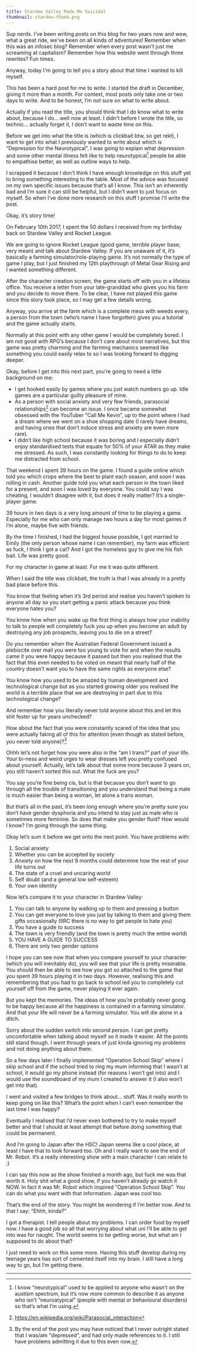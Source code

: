 ```yaml
---
title: Stardew Valley Made Me Suicidal
thumbnail: stardew-thumb.png
---
```


Sup nerds. I've been writing posts on this blog for two years now and wow, what a great ride, we've been on all kinds of adventures! Remember when this was an infosec blog? Remember when every post wasn't just me screaming at capitalism? Remember how this website went through three rewrites? Fun times.

Anyway, today I'm going to tell you a story about that time I wanted to kill myself.

This has been a hard post for me to write. I started the draft in December, giving it more than a month. For context, most posts only take one or two days to write. And to be honest, I’m not sure on what to write about.

Actually if you read the title, you should think that I do know what to write about, because I do… well now at least. I didn’t before I wrote the title, so technic… actually forget it, I don’t want to waste time on this.

Before we get into what the title is (which is clickbait btw, so get rekt), I want to get into what I previously wanted to write about which is “Depression for the Neurotypical”. I was going to explain what depression and some other mental illness felt like to help neurotypical[^1] people be able to empathise better, as well as outline ways to help.

I scrapped it because I don’t think I have enough knowledge on this stuff yet to bring something interesting to the table. Most of the advice was focused on my own specific issues because that’s all I know. This isn’t an inherently bad and I’m sure it can still be helpful, but I didn’t want to just focus on myself. So when I’ve done more research on this stuff I promise I’ll write the post.

Okay, it’s story time!

On February 10th 2017, I spent the 50 dollars I received from my birthday back on Stardew Valley and Rocket League.

We are going to ignore Rocket League (good game, terrible player base; very mean) and talk about Stardew Valley. If you are unaware of it, it’s basically a farming simulator/role-playing game. It’s not normally the type of game I play, but I just finished my 12th playthrough of Metal Gear Rising and I wanted something different.

After the character creation screen, the game starts off with you in a lifeless office. You receive a letter from your late-granddad who gives you his farm and you decide to move there. To be clear, I have not played this game since this story took place, so I may get a few details wrong.

Anyway, you arrive at the farm which is a complete mess with weeds every, a person from the town (who’s name I have forgotten) gives you a tutorial and the game actually starts.

Normally at this point with any other game I would be completely bored. I am not good with RPG’s because I don’t care about most narratives, but this game was pretty charming and the farming mechanics seemed like something you could easily relax to so I was looking forward to digging deeper.

Okay, before I get into this next part, you’re going to need a little background on me:

* I get hooked easily by games where you just watch numbers go up. Idle games are a particular guilty pleasure of mine.
* As a person with social anxiety and very few friends, parasocial relationships[^2] can become an issue. I once became somewhat obsessed with the YouTuber “Call Me Kevin”, up to the point where I had a dream where we went on a shoe shopping date (I rarely have dreams, and having ones that don’t induce stress and anxiety are even more rare).
* I didn’t like high school because it was boring and I especially didn’t enjoy standardised tests that equate for 50% of your ATAR as they make me stressed. As such, I was constantly looking for things to do to keep me distracted from school.

That weekend I spent 39 hours on the game. I found a guide online which told you which crops where the best to plant each season, and soon I was rolling in cash. Another guide told you what each person in the town liked for a present, and soon I was loved by everyone. You could say I was cheating, I wouldn’t disagree with it, but does it really matter? It’s a single-player game.

39 hours in two days is a very long amount of time to be playing a game. Especially for me who can only manage two hours a day for most games if I’m alone, maybe five with friends.

By the time I finished, I had the biggest house possible, I got married to Emily (the only person whose name I can remember), my farm was efficient as fuck, I think I got a cat? And I got the homeless guy to give me his fish bait. Life was pretty good.

For my character in game at least. For me it was quite different.

When I said the title was clickbait, the truth is that I was already in a pretty bad place before this.

You know that feeling when it’s 3rd period and realise you haven’t spoken to anyone all day so you start getting a panic attack because you think everyone hates you?

You know how when you wake up the first thing is always how your inability to talk to people will completely fuck you up when you become an adult by destroying any job prospects, leaving you to die on a street?

Do you remember when the Australian Federal Government issued a plebiscite over mail you were too young to vote for and when the results came it you were happy because it passed but then you realised that the fact that this even needed to be voted on meant that nearly half of the country doesn’t want you to have the same rights as everyone else?

You know how you used to be amazed by human development and technological change but as you started growing older you realised the world is a terrible place that we are destroying in part due to this technological change?

And remember how you literally never told anyone about this and let this shit fester up for years unchecked?

How about the fact that you were constantly scared of the idea that you were actually faking all of this for attention (even though as stated before, you never told anyone)?[^3]

Ohhh let’s not forget how you were also in the “am I trans?” part of your life. Your bi-ness and weird urges to wear dresses left you pretty confused about yourself. Actually, let’s talk about that some more because 3 years on, you still haven’t sorted this out. What the fuck are you?

You say you’re fine being cis, but is that because you don’t want to go through all the trouble of transitioning and you understand that being a male is much easier than being a woman, let alone a trans woman.

But that’s all in the past, it’s been long enough where you’re pretty sure you don’t have gender dysphoria and you intend to stay just as male who is sometimes more feminine. So does that make you gender fluid? How would I know? I’m going through the same thing.

Okay let’s sum it before we get onto the next point. You have problems with:

1. Social anxiety
2. Whether you can be accepted by society
3. Anxiety on how the next 9 months could determine how the rest of your life turns out
4. The state of a cruel and uncaring world
5. Self doubt (and a general low self-esteem)
6. Your own identity

Now let’s compare it to your character in Stardew Valley:

1. You can talk to anyone by walking up to them and pressing a button
2. You can get everyone to love you just by talking to them and giving them gifts occasionally (IIRC there is no way to get people to hate you)
3. You have a guide to success
4. The town is very friendly (and the town is pretty much the entire world)
5. YOU HAVE A GUIDE TO SUCCESS
6. There are only two gender options

I hope you can see now that when you compare yourself to your character (which you will inevitably do), you will see that your life is pretty miserable.  You should then be able to see how you got so attached to the game that you spent 39 hours playing it in two days. However, realising this and remembering that you had to go back to school led you to completely cut yourself off from the game, never playing it ever again.

But you kept the memories. The ideas of how you’re probably never going to be happy because all the happiness is contained in a farming simulator. And that your life will never be a farming simulator. You will die alone in a ditch.

Sorry about the sudden switch into second person. I can get pretty uncomfortable when talking about myself so it made it easier. All the points still stand though. I went through years of just kinda ignoring my problems and not doing anything about them.

So a few days later I finally implemented “Operation School Skip” where I skip school and if the school tried to ring my mum informing that I wasn’t at school, it would go my phone instead (for reasons I won’t get into) and I would use the soundboard of my mum I created to answer it (I also won’t get into that).

I went and visited a few bridges to think about… stuff. Was it really worth to keep going on like this? What’s the point when I can’t even remember the last time I was happy?

Eventually I realised that I’d never even bothered to try to make myself better and that I should at least attempt that before doing something that could be permanent.

And I’m going to Japan after the HSC! Japan seems like a cool place, at least I have that to look forward too. Oh and I really want to see the end of Mr. Robot. It’s a really interesting show with a main character I can relate to ;)

I can say this now as the show finished a month ago, but fuck me was that worth it. Holy shit what a good show, if you haven’t already go watch it NOW. In fact it was Mr. Robot which inspired “Operation School Skip”. You can do what you want with that information. Japan was cool too.

That’s the end of the story. You might be wondering if I’m better now. And to that I say: “Ehhh, kinda?”

I got a therapist. I tell people about my problems. I can order food by myself now. I have a good job so all that worrying about what uni I’ll be able to get into was for naught. The world seems to be getting worse, but what am I supposed to do about that?

I just need to work on this some more. Having this stuff develop during my teenage years has sort of cemented itself into my brain. I still have a long way to go, but I’m getting there.

---

[^1]: I know “neurotypical” used to be applied to anyone who wasn’t on the austism spectrum, but it’s now more common to describe it as anyone who isn’t “neuroatypical” (people with mental or behavioural disorders) so that’s what I’m using.

[^2]: https://en.wikipedia.org/wiki/Parasocial_interaction

[^3]: By the end of the post you may have noticed that I never outright stated that I was/am "depressed", and had only made references to it. I still have problems admitting it due to this even now.
